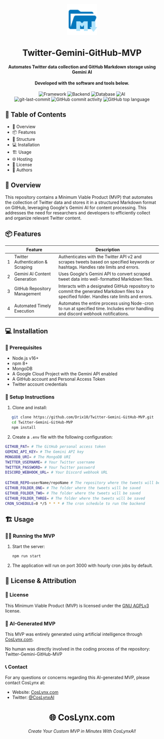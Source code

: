 <div class="hero-icon" align="center">
  <img src="https://raw.githubusercontent.com/PKief/vscode-material-icon-theme/ec559a9f6bfd399b82bb44393651661b08aaf7ba/icons/folder-markdown-open.svg" width="100" />
</div>

<h1 align="center">
Twitter-Gemini-GitHub-MVP
</h1>
<h4 align="center">Automates Twitter data collection and GitHub Markdown storage using Gemini AI</h4>
<h4 align="center">Developed with the software and tools below.</h4>
<div class="badges" align="center">
  <img src="https://img.shields.io/badge/Framework-Node.js%20with%20Express.js-blue" alt="Framework">
  <img src="https://img.shields.io/badge/Backend-JavaScript-red" alt="Backend">
  <img src="https://img.shields.io/badge/Database-MongoDB-blue" alt="Database">
  <img src="https://img.shields.io/badge/AI-Google%20Gemini-black" alt="AI">
</div>
<div class="badges" align="center">
  <img src="https://img.shields.io/github/last-commit/Drix10/Twitter-Gemini-GitHub-MVP?style=flat-square&color=5D6D7E" alt="git-last-commit" />
  <img src="https://img.shields.io/github/commit-activity/m/Drix10/Twitter-Gemini-GitHub-MVP?style=flat-square&color=5D6D7E" alt="GitHub commit activity" />
  <img src="https://img.shields.io/github/languages/top/Drix10/Twitter-Gemini-GitHub-MVP?style=flat-square&color=5D6D7E" alt="GitHub top language" />
</div>

## 📑 Table of Contents

- 📍 Overview
- 📦 Features
- 📂 Structure
- 💻 Installation
- 🏗️ Usage
- 🌐 Hosting
- 📄 License
- 👏 Authors

## 📍 Overview

This repository contains a Minimum Viable Product (MVP) that automates the collection of Twitter data and stores it in a structured Markdown format on GitHub, leveraging Google's Gemini AI for content processing. This addresses the need for researchers and developers to efficiently collect and organize relevant Twitter content.

## 📦 Features

|     | Feature                           | Description                                                                                                                                 |
| --- | --------------------------------- | ------------------------------------------------------------------------------------------------------------------------------------------- |
| 1   | Twitter Authentication & Scraping | Authenticates with the Twitter API v2 and scrapes tweets based on specified keywords or hashtags. Handles rate limits and errors.           |
| 2   | Gemini AI Content Generation      | Uses Google's Gemini API to convert scraped tweet data into well-formatted Markdown files.                                                  |
| 3   | GitHub Repository Management      | Interacts with a designated GitHub repository to commit the generated Markdown files to a specified folder. Handles rate limits and errors. |
| 4   | Automated Timely Execution        | Automates the entire process using Node-cron to run at specified time. Includes error handling and discord webhook notifications.           |

## 💻 Installation

### 🔧 Prerequisites

- Node.js v16+
- npm 8+
- MongoDB
- A Google Cloud Project with the Gemini API enabled
- A GitHub account and Personal Access Token
- Twitter account credentials

### 🚀 Setup Instructions

1. Clone and install:

```bash
   git clone https://github.com/Drix10/Twitter-Gemini-GitHub-MVP.git
   cd Twitter-Gemini-GitHub-MVP
   npm install
```

2. Create a `.env` file with the following configuration:

```bash
GITHUB_PAT= # The GitHub personal access token
GEMINI_API_KEY= # The Gemini API key
MONGODB_URI= # The MongoDB URI
TWITTER_USERNAME= # Your Twitter username
TWITTER_PASSWORD= # Your Twitter password
DISCORD_WEBHOOK_URL= # Your Discord webhook URL

GITHUB_REPO=userName/repoName # The repository where the tweets will be saved
GITHUB_FOLDER_ONE= # The folder where the tweets will be saved
GITHUB_FOLDER_TWO= # The folder where the tweets will be saved
GITHUB_FOLDER_THREE= # The folder where the tweets will be saved
CRON_SCHEDULE=0 */5 * * * # The cron schedule to run the backend
```

## 🏗️ Usage

### 🏃‍♂️ Running the MVP

1. Start the server:
   ```bash
   npm run start
   ```
2. The application will run on port 3000 with hourly cron jobs by default.

## 📄 License & Attribution

### 📄 License

This Minimum Viable Product (MVP) is licensed under the [GNU AGPLv3](https://choosealicense.com/licenses/agpl-3.0/) license.

### 🤖 AI-Generated MVP

This MVP was entirely generated using artificial intelligence through [CosLynx.com](https://coslynx.com).

No human was directly involved in the coding process of the repository: Twitter-Gemini-GitHub-MVP

### 📞 Contact

For any questions or concerns regarding this AI-generated MVP, please contact CosLynx at:

- Website: [CosLynx.com](https://coslynx.com)
- Twitter: [@CosLynxAI](https://x.com/CosLynxAI)

<p align="center">
  <h1 align="center">🌐 CosLynx.com</h1>
</p>
<p align="center">
  <em>Create Your Custom MVP in Minutes With CosLynxAI!</em>
</p>
<div class="badges" align="center">
<img src="https://img.shields.io/badge/Developers-Drix10,_Kais_Radwan-red" alt="">
<img src="https://img.shields.io/badge/Website-CosLynx.com-blue" alt="">
<img src="https://img.shields.io/badge/Backed_by-Google,_Microsoft_&_Amazon_for_Startups-red" alt="">
<img src="https://img.shields.io/badge/Finalist-Backdrop_Build_v4,_v6-black" alt="">
</div>
